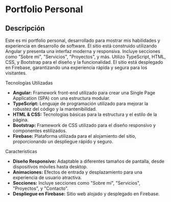 # Portfolio Personal
<h2>Descripción</h2>
<p>Este es mi portfolio personal, desarrollado para mostrar mis habilidades y experiencia en desarrollo de software. El sitio está construido utilizando Angular y presenta una interfaz moderna y responsiva. Incluye secciones como "Sobre mí", "Servicios", "Proyectos", y más. Utilizo TypeScript, HTML, CSS, y Bootstrap para el diseño y la funcionalidad. El sitio está desplegado en Firebase, garantizando una experiencia rápida y segura para los visitantes.</p>
Tecnologías Utilizadas
<ul>
  <li><strong>Angular:</strong> Framework front-end utilizado para crear una Single Page Application (SPA) con una estructura modular.</li>
  <li><strong>TypeScript:</strong> Lenguaje de programación utilizado para mejorar la robustez del código y la mantenibilidad.</li>
  <li><strong>HTML & CSS:</strong> Tecnologías básicas para la estructura y el estilo de la página.</li>
  <li><strong>Bootstrap:</strong> Framework de CSS utilizado para el diseño responsivo y componentes estilizados.</li> 
  <li><strong>Firebase:</strong> Plataforma utilizada para el alojamiento del sitio, proporcionando un despliegue rápido y seguro.</li>
</ul>
Características
<ul>
  <li><strong>Diseño Responsivo:</strong> Adaptable a diferentes tamaños de pantalla, desde dispositivos móviles hasta desktop.</li>
  <li><strong>Animaciones:</strong> Efectos de entrada y desplazamiento para una experiencia de usuario atractiva.</li>
  <li><strong>Secciones:</strong> Incluye secciones como "Sobre mí", "Servicios", "Proyectos", y "Contacto".</li>
  <li><strong>Despliegue en Firebase:</strong> Sitio web alojado y desplegado en Firebase.</li>
</ul>

